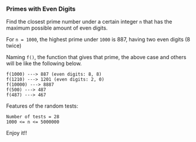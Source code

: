 ### Primes with Even Digits

Find the closest prime number under a certain integer `n` that has the maximum possible amount of even digits.

For `n = 1000`, the highest prime under `1000` is 887, having two even digits (8 twice)

Naming `f()`, the function that gives that prime, the above case and others will be like the following below.

    f(1000) ---> 887 (even digits: 8, 8)
    f(1210) ---> 1201 (even digits: 2, 0)
    f(10000) ---> 8887
    f(500) ---> 487
    f(487) ---> 467

Features of the random tests:

    Number of tests = 28
    1000 <= n <= 5000000

Enjoy it!!
